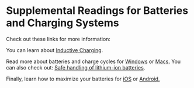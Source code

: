 # Supplemental Readings for Batteries and Charging Systems

Check out these links for more information:

You can learn about [Inductive Charging](https://en.wikipedia.org/wiki/Inductive_charging).

Read more about batteries and charge cycles for [Windows](https://docs.microsoft.com/windows-hardware/design/device-experiences/powercfg-command-line-options#option_batteryreport) or [Macs.](https://support.apple.com/HT201585) You can also check out: [Safe handling of lithium-ion batteries](https://www.osha.gov/sites/default/files/publications/shib011819.pdf).

Finally, learn how to maximize your batteries for [iOS](https://www.apple.com/batteries/maximizing-performance/) or [Android.](https://support.google.com/android/answer/7664358)